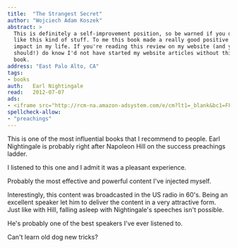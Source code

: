 ```yaml
---
title:	"The Strangest Secret"
author: "Wojciech Adam Koszek"
abstract: >
  This is definitely a self-improvement position, so be warned if you don't
  like this kind of stuff. To me this book made a really good positive
  impact in my life. If you're reading this review on my website (and you
  should!) do know I'd not have started my website articles without this
  book.
address: "East Palo Alto, CA"
tags:
- books
auth:	Earl Nightingale
read:	2012-07-07
ads:
- <iframe src="http://rcm-na.amazon-adsystem.com/e/cm?lt1=_blank&bc1=FFFFFF&IS2=1&npa=1&bg1=FFFFFF&fc1=000000&lc1=FF0000&t=wkoszek08-20&o=1&p=8&l=as4&m=amazon&f=ifr&ref=ss_til&asins=1300037695" style="width:120px;height:240px;" scrolling="no" marginwidth="0" marginheight="0" frameborder="0"></iframe>
spellcheck-allow:
- "preachings"
---
```

This is one of the most influential books that I recommend to people.
Earl Nightingale is probably right after Napoleon Hill on the success
preachings ladder.

I listened to this one and I admit it was a pleasant experience.

Probably the most effective and powerful content I've injected myself.

Interestingly, this content was broadcasted in the US radio in 60's. Being
an excellent speaker let him to deliver the content in a very attractive
form. Just like with Hill, falling asleep with Nightingale's speeches isn't
possible.

He's probably one of the best speakers I've ever listened to.

Can't learn old dog new tricks?
